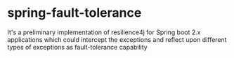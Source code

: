 # spring-fault-tolerance

It's a preliminary implementation of resilience4j for Spring boot 2.x applications which could intercept the exceptions and reflect upon different types of exceptions as fault-tolerance capability
